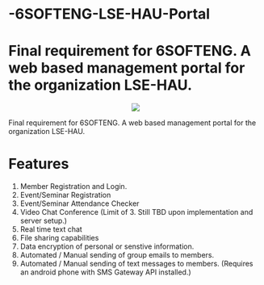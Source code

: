 # -6SOFTENG-LSE-HAU-Portal
Final requirement for 6SOFTENG. A web based management portal for the organization LSE-HAU.
=======
<p align="center"><img src="http://i.imgur.com/6YknGdj.png"></p>
Final requirement for 6SOFTENG. A web based management portal for the organization LSE-HAU.

# Features
1. Member Registration and Login.
2. Event/Seminar Registration
3. Event/Seminar Attendance Checker
4. Video Chat Conference (Limit of 3. Still TBD upon implementation and server setup.)
5. Real time text chat
6. File sharing capabilities
7. Data encryption of personal or senstive information.
8. Automated / Manual sending of group emails to members.
9. Automated / Manual sending of text messages to members. (Requires an android phone with SMS Gateway API installed.)